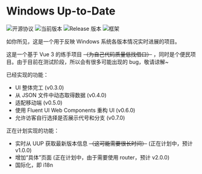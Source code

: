 # Windows Up-to-Date

![开源协议](https://img.shields.io/github/license/crrashh1542/win-uptime)
![当前版本](https://img.shields.io/github/package-json/v/crrashh1542/win-uptime)
![Release 版本](https://img.shields.io/github/v/release/crrashh1542/win-uptime?include_prereleases)
![框架](https://img.shields.io/badge/framework-Vue%203-3fb984)

如你所见，这是一个用于反映 Windows 系统各版本情况实时进展的项目。  
  
这是一个基于 Vue 3 的练手项目 ~~（为自己代码质量低找借口）~~ ，同时是个便民项目。由于目前在测试阶段，所以会有很多可能出现的 bug，敬请谅解~
  
已经实现的功能：
* UI 整体完工 (v0.3.0)
* 从 JSON 文件中动态取得数据 (v0.4.0)
* 适配移动端 (v0.5.0)
* 使用 Fluent UI Web Components 重构 UI (v0.6.0)
* 允许访客自行选择是否展示代号和分支 (v0.7.0)

正在计划实现的功能：
* 实时从 UUP 获取最新版本信息 ~~（这可能需要很长时间）~~ (正在计划中，预计 v1.0.0)
* 增加“具体”页面 (正在计划中，由于需要使用 router，预计 v2.0.0)
* 国际化，即 i18n
